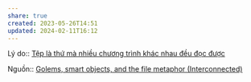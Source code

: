 ```yaml
---
share: true
created: 2023-05-26T14:51
updated: 2024-02-11T16:12
---
```


Lý do:: [Tệp là thứ mà nhiều chương trình khác nhau đều đọc được](../Ph%C6%B0%C6%A1ng%20th%E1%BB%A9c%20l%C6%B0u%20tr%E1%BB%AF%20d%E1%BB%AF%20li%E1%BB%87u/T%E1%BA%ADp%20tin%20ch%E1%BB%AF%20thu%E1%BA%A7n/T%E1%BB%87p%20l%C3%A0%20th%E1%BB%A9%20m%C3%A0%20nhi%E1%BB%81u%20ch%C6%B0%C6%A1ng%20tr%C3%ACnh%20kh%C3%A1c%20nhau%20%C4%91%E1%BB%81u%20%C4%91%E1%BB%8Dc%20%C4%91%C6%B0%E1%BB%A3c.md)

Nguồn:: [Golems, smart objects, and the file metaphor (Interconnected)](https://interconnected.org/home/2021/02/01/golems)
